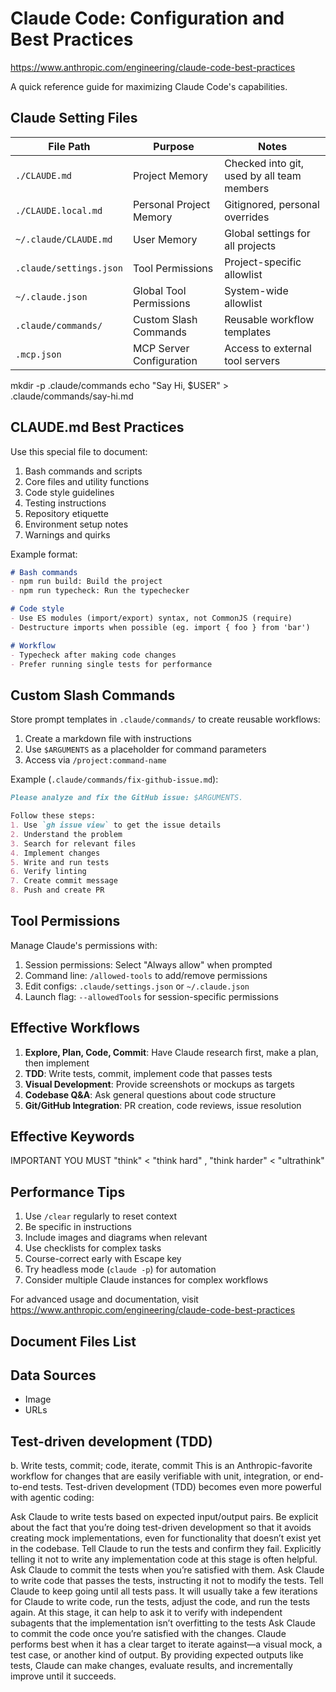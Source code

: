<!-- ---
!-- Timestamp: 2025-05-10 00:07:43
!-- Author: ywatanabe
!-- File: /home/ywatanabe/.emacs.d/lisp/emacs-claude-code/docs/claude-code-best-practices.md
!-- --- -->

# Claude Code: Configuration and Best Practices
https://www.anthropic.com/engineering/claude-code-best-practices

A quick reference guide for maximizing Claude Code's capabilities.

## Claude Setting Files

| File Path               | Purpose                  | Notes                                      |
|-------------------------|--------------------------|--------------------------------------------|
| `./CLAUDE.md`           | Project Memory           | Checked into git, used by all team members |
| `./CLAUDE.local.md`     | Personal Project Memory  | Gitignored, personal overrides             |
| `~/.claude/CLAUDE.md`   | User Memory              | Global settings for all projects           |
| `.claude/settings.json` | Tool Permissions         | Project-specific allowlist                 |
| `~/.claude.json`        | Global Tool Permissions  | System-wide allowlist                      |
| `.claude/commands/`     | Custom Slash Commands    | Reusable workflow templates                |
| `.mcp.json`             | MCP Server Configuration | Access to external tool servers            |

mkdir -p .claude/commands
echo "Say Hi, $USER" > .claude/commands/say-hi.md


## CLAUDE.md Best Practices

Use this special file to document:

1. Bash commands and scripts
2. Core files and utility functions
3. Code style guidelines
4. Testing instructions
5. Repository etiquette
6. Environment setup notes
7. Warnings and quirks

Example format:
```markdown
# Bash commands
- npm run build: Build the project
- npm run typecheck: Run the typechecker

# Code style
- Use ES modules (import/export) syntax, not CommonJS (require)
- Destructure imports when possible (eg. import { foo } from 'bar')

# Workflow
- Typecheck after making code changes
- Prefer running single tests for performance
```

## Custom Slash Commands

Store prompt templates in `.claude/commands/` to create reusable workflows:

1. Create a markdown file with instructions
2. Use `$ARGUMENTS` as a placeholder for command parameters
3. Access via `/project:command-name`

Example (`.claude/commands/fix-github-issue.md`):
```markdown
Please analyze and fix the GitHub issue: $ARGUMENTS.

Follow these steps:
1. Use `gh issue view` to get the issue details
2. Understand the problem
3. Search for relevant files
4. Implement changes
5. Write and run tests
6. Verify linting
7. Create commit message
8. Push and create PR
```

## Tool Permissions

Manage Claude's permissions with:

1. Session permissions: Select "Always allow" when prompted
2. Command line: `/allowed-tools` to add/remove permissions
3. Edit configs: `.claude/settings.json` or `~/.claude.json`
4. Launch flag: `--allowedTools` for session-specific permissions

## Effective Workflows

1. **Explore, Plan, Code, Commit**: Have Claude research first, make a plan, then implement
2. **TDD**: Write tests, commit, implement code that passes tests
3. **Visual Development**: Provide screenshots or mockups as targets
4. **Codebase Q&A**: Ask general questions about code structure
5. **Git/GitHub Integration**: PR creation, code reviews, issue resolution

## Effective Keywords
IMPORTANT
YOU MUST
"think" < "think hard" , "think harder" < "ultrathink"

## Performance Tips

1. Use `/clear` regularly to reset context
2. Be specific in instructions
3. Include images and diagrams when relevant
4. Use checklists for complex tasks
5. Course-correct early with Escape key
6. Try headless mode (`claude -p`) for automation 
7. Consider multiple Claude instances for complex workflows

For advanced usage and documentation, visit https://www.anthropic.com/engineering/claude-code-best-practices

## Document Files List

## Data Sources
- Image
- URLs

## Test-driven development (TDD)
b. Write tests, commit; code, iterate, commit
This is an Anthropic-favorite workflow for changes that are easily verifiable with unit, integration, or end-to-end tests. Test-driven development (TDD) becomes even more powerful with agentic coding:

Ask Claude to write tests based on expected input/output pairs. Be explicit about the fact that you’re doing test-driven development so that it avoids creating mock implementations, even for functionality that doesn’t exist yet in the codebase.
Tell Claude to run the tests and confirm they fail. Explicitly telling it not to write any implementation code at this stage is often helpful.
Ask Claude to commit the tests when you’re satisfied with them.
Ask Claude to write code that passes the tests, instructing it not to modify the tests. Tell Claude to keep going until all tests pass. It will usually take a few iterations for Claude to write code, run the tests, adjust the code, and run the tests again.
At this stage, it can help to ask it to verify with independent subagents that the implementation isn’t overfitting to the tests
Ask Claude to commit the code once you’re satisfied with the changes.
Claude performs best when it has a clear target to iterate against—a visual mock, a test case, or another kind of output. By providing expected outputs like tests, Claude can make changes, evaluate results, and incrementally improve until it succeeds.




<!-- Skip to main contentSkip to footer
 !-- Claude
 !-- API
 !-- Solutions
 !-- Research
 !-- Commitments
 !-- Learn
 !-- News
 !-- Try Claude
 !-- Engineering at Anthropic
 !-- 
 !-- Claude Code: Best practices for agentic coding
 !-- Published Apr 18, 2025
 !-- 
 !-- Claude Code is a command line tool for agentic coding. This post covers tips and tricks that have proven effective for using Claude Code across various codebases, languages, and environments.
 !-- 
 !-- We recently released Claude Code, a command line tool for agentic coding. Developed as a research project, Claude Code gives Anthropic engineers and researchers a more native way to integrate Claude into their coding workflows.
 !-- 
 !-- Claude Code is intentionally low-level and unopinionated, providing close to raw model access without forcing specific workflows. This design philosophy creates a flexible, customizable, scriptable, and safe power tool. While powerful, this flexibility presents a learning curve for engineers new to agentic coding tools—at least until they develop their own best practices.
 !-- 
 !-- This post outlines general patterns that have proven effective, both for Anthropic's internal teams and for external engineers using Claude Code across various codebases, languages, and environments. Nothing in this list is set in stone nor universally applicable; consider these suggestions as starting points. We encourage you to experiment and find what works best for you!
 !-- 
 !-- Looking for more detailed information? Our comprehensive documentation at claude.ai/code covers all the features mentioned in this post and provides additional examples, implementation details, and advanced techniques.
 !-- 
 !-- 
 !-- 1. Customize your setup
 !-- Claude Code is an agentic coding assistant that automatically pulls context into prompts. This context gathering consumes time and tokens, but you can optimize it through environment tuning.
 !-- 
 !-- a. Create CLAUDE.md files
 !-- CLAUDE.md is a special file that Claude automatically pulls into context when starting a conversation. This makes it an ideal place for documenting:
 !-- 
 !-- Common bash commands
 !-- Core files and utility functions
 !-- Code style guidelines
 !-- Testing instructions
 !-- Repository etiquette (e.g., branch naming, merge vs. rebase, etc.)
 !-- Developer environment setup (e.g., pyenv use, which compilers work)
 !-- Any unexpected behaviors or warnings particular to the project
 !-- Other information you want Claude to remember
 !-- There’s no required format for CLAUDE.md files. We recommend keeping them concise and human-readable. For example:
 !-- 
 !-- # Bash commands
 !-- - npm run build: Build the project
 !-- - npm run typecheck: Run the typechecker
 !-- 
 !-- # Code style
 !-- - Use ES modules (import/export) syntax, not CommonJS (require)
 !-- - Destructure imports when possible (eg. import { foo } from 'bar')
 !-- 
 !-- # Workflow
 !-- - Be sure to typecheck when you’re done making a series of code changes
 !-- - Prefer running single tests, and not the whole test suite, for performance
 !-- 
 !-- Copy
 !-- You can place CLAUDE.md files in several locations:
 !-- 
 !-- The root of your repo, or wherever you run claude from (the most common usage). Name it CLAUDE.md and check it into git so that you can share it across sessions and with your team (recommended), or name it CLAUDE.local.md and .gitignore it
 !-- Any parent of the directory where you run claude. This is most useful for monorepos, where you might run claude from root/foo, and have CLAUDE.md files in both root/CLAUDE.md and root/foo/CLAUDE.md. Both of these will be pulled into context automatically
 !-- Any child of the directory where you run claude. This is the inverse of the above, and in this case, Claude will pull in CLAUDE.md files on demand when you work with files in child directories
 !-- Your home folder (~/.claude/CLAUDE.md), which applies it to all your claude sessions
 !-- When you run the /init command, Claude will automatically generate a CLAUDE.md for you.
 !-- 
 !-- b. Tune your CLAUDE.md files
 !-- Your CLAUDE.md files become part of Claude’s prompts, so they should be refined like any frequently used prompt. A common mistake is adding extensive content without iterating on its effectiveness. Take time to experiment and determine what produces the best instruction following from the model.
 !-- 
 !-- You can add content to your CLAUDE.md manually or press the # key to give Claude an instruction that it will automatically incorporate into the relevant CLAUDE.md. Many engineers use # frequently to document commands, files, and style guidelines while coding, then include CLAUDE.md changes in commits so team members benefit as well.
 !-- 
 !-- At Anthropic, we occasionally run CLAUDE.md files through the prompt improver and often tune instructions (e.g. adding emphasis with "IMPORTANT" or "YOU MUST") to improve adherence.
 !-- 
 !-- Claude Code tool allowlist
 !-- c. Curate Claude's list of allowed tools
 !-- By default, Claude Code requests permission for any action that might modify your system: file writes, many bash commands, MCP tools, etc. We designed Claude Code with this deliberately conservative approach to prioritize safety. You can customize the allowlist to permit additional tools that you know are safe, or to allow potentially unsafe tools that are easy to undo (e.g., file editing, git commit).
 !-- 
 !-- There are four ways to manage allowed tools:
 !-- 
 !-- Select "Always allow" when prompted during a session.
 !-- Use the /allowed-tools command after starting Claude Code to add or remove tools from the allowlist. For example, you can add Edit to always allow file edits, Bash(git commit:*) to allow git commits, or mcp__puppeteer__puppeteer_navigate to allow navigating with the Puppeteer MCP server.
 !-- Manually edit your .claude/settings.json or ~/.claude.json (we recommend checking the former into source control to share with your team).
 !-- Use the --allowedTools CLI flag for session-specific permissions.
 !-- d. If using GitHub, install the gh CLI
 !-- Claude knows how to use the gh CLI to interact with GitHub for creating issues, opening pull requests, reading comments, and more. Without gh installed, Claude can still use the GitHub API or MCP server (if you have it installed).
 !-- 
 !-- 2. Give Claude more tools
 !-- Claude has access to your shell environment, where you can build up sets of convenience scripts and functions for it just like you would for yourself. It can also leverage more complex tools through MCP and REST APIs.
 !-- 
 !-- a. Use Claude with bash tools
 !-- Claude Code inherits your bash environment, giving it access to all your tools. While Claude knows common utilities like unix tools and gh, it won't know about your custom bash tools without instructions:
 !-- 
 !-- Tell Claude the tool name with usage examples
 !-- Tell Claude to run --help to see tool documentation
 !-- Document frequently used tools in CLAUDE.md
 !-- b. Use Claude with MCP
 !-- Claude Code functions as both an MCP server and client. As a client, it can connect to any number of MCP servers to access their tools in three ways:
 !-- 
 !-- In project config (available when running Claude Code in that directory)
 !-- In global config (available in all projects)
 !-- In a checked-in .mcp.json file (available to anyone working in your codebase). For example, you can add Puppeteer and Sentry servers to your .mcp.json, so that every engineer working on your repo can use these out of the box.
 !-- When working with MCP, it can also be helpful to launch Claude with the --mcp-debug flag to help identify configuration issues.
 !-- 
 !-- c. Use custom slash commands
 !-- For repeated workflows—debugging loops, log analysis, etc.—store prompt templates in Markdown files within the .claude/commands folder. These become available through the slash commands menu when you type /. You can check these commands into git to make them available for the rest of your team.
 !-- 
 !-- Custom slash commands can include the special keyword $ARGUMENTS to pass parameters from command invocation.
 !-- 
 !-- For example, here’s a slash command that you could use to automatically pull and fix a Github issue:
 !-- 
 !-- Please analyze and fix the GitHub issue: $ARGUMENTS.
 !-- 
 !-- Follow these steps:
 !-- 
 !-- 1. Use `gh issue view` to get the issue details
 !-- 2. Understand the problem described in the issue
 !-- 3. Search the codebase for relevant files
 !-- 4. Implement the necessary changes to fix the issue
 !-- 5. Write and run tests to verify the fix
 !-- 6. Ensure code passes linting and type checking
 !-- 7. Create a descriptive commit message
 !-- 8. Push and create a PR
 !-- 
 !-- Remember to use the GitHub CLI (`gh`) for all GitHub-related tasks.
 !-- 
 !-- Copy
 !-- Putting the above content into .claude/commands/fix-github-issue.md makes it available as the /project:fix-github-issue command in Claude Code. You could then for example use /project:fix-github-issue 1234 to have Claude fix issue #1234. Similarly, you can add your own personal commands to the ~/.claude/commands folder for commands you want available in all of your sessions.
 !-- 
 !-- 3. Try common workflows
 !-- Claude Code doesn’t impose a specific workflow, giving you the flexibility to use it how you want. Within the space this flexibility affords, several successful patterns for effectively using Claude Code have emerged across our community of users:
 !-- 
 !-- a. Explore, plan, code, commit
 !-- This versatile workflow suits many problems:
 !-- 
 !-- Ask Claude to read relevant files, images, or URLs, providing either general pointers ("read the file that handles logging") or specific filenames ("read logging.py"), but explicitly tell it not to write any code just yet.
 !-- This is the part of the workflow where you should consider strong use of subagents, especially for complex problems. Telling Claude to use subagents to verify details or investigate particular questions it might have, especially early on in a conversation or task, tends to preserve context availability without much downside in terms of lost efficiency.
 !-- Ask Claude to make a plan for how to approach a specific problem. We recommend using the word "think" to trigger extended thinking mode, which gives Claude additional computation time to evaluate alternatives more thoroughly. These specific phrases are mapped directly to increasing levels of thinking budget in the system: "think" < "think hard" < "think harder" < "ultrathink." Each level allocates progressively more thinking budget for Claude to use.
 !-- If the results of this step seem reasonable, you can have Claude create a document or a GitHub issue with its plan so that you can reset to this spot if the implementation (step 3) isn’t what you want.
 !-- Ask Claude to implement its solution in code. This is also a good place to ask it to explicitly verify the reasonableness of its solution as it implements pieces of the solution.
 !-- Ask Claude to commit the result and create a pull request. If relevant, this is also a good time to have Claude update any READMEs or changelogs with an explanation of what it just did.
 !-- Steps #1-#2 are crucial—without them, Claude tends to jump straight to coding a solution. While sometimes that's what you want, asking Claude to research and plan first significantly improves performance for problems requiring deeper thinking upfront.
 !-- 
 !-- b. Write tests, commit; code, iterate, commit
 !-- This is an Anthropic-favorite workflow for changes that are easily verifiable with unit, integration, or end-to-end tests. Test-driven development (TDD) becomes even more powerful with agentic coding:
 !-- 
 !-- Ask Claude to write tests based on expected input/output pairs. Be explicit about the fact that you’re doing test-driven development so that it avoids creating mock implementations, even for functionality that doesn’t exist yet in the codebase.
 !-- Tell Claude to run the tests and confirm they fail. Explicitly telling it not to write any implementation code at this stage is often helpful.
 !-- Ask Claude to commit the tests when you’re satisfied with them.
 !-- Ask Claude to write code that passes the tests, instructing it not to modify the tests. Tell Claude to keep going until all tests pass. It will usually take a few iterations for Claude to write code, run the tests, adjust the code, and run the tests again.
 !-- At this stage, it can help to ask it to verify with independent subagents that the implementation isn’t overfitting to the tests
 !-- Ask Claude to commit the code once you’re satisfied with the changes.
 !-- Claude performs best when it has a clear target to iterate against—a visual mock, a test case, or another kind of output. By providing expected outputs like tests, Claude can make changes, evaluate results, and incrementally improve until it succeeds.
 !-- 
 !-- c. Write code, screenshot result, iterate
 !-- Similar to the testing workflow, you can provide Claude with visual targets:
 !-- 
 !-- Give Claude a way to take browser screenshots (e.g., with the Puppeteer MCP server, an iOS simulator MCP server, or manually copy / paste screenshots into Claude).
 !-- Give Claude a visual mock by copying / pasting or drag-dropping an image, or giving Claude the image file path.
 !-- Ask Claude to implement the design in code, take screenshots of the result, and iterate until its result matches the mock.
 !-- Ask Claude to commit when you're satisfied.
 !-- Like humans, Claude's outputs tend to improve significantly with iteration. While the first version might be good, after 2-3 iterations it will typically look much better. Give Claude the tools to see its outputs for best results.
 !-- 
 !-- Safe yolo mode
 !-- d. Safe YOLO mode
 !-- Instead of supervising Claude, you can use claude --dangerously-skip-permissions to bypass all permission checks and let Claude work uninterrupted until completion. This works well for workflows like fixing lint errors or generating boilerplate code.
 !-- 
 !-- Letting Claude run arbitrary commands is risky and can result in data loss, system corruption, or even data exfiltration (e.g., via prompt injection attacks). To minimize these risks, use --dangerously-skip-permissions in a container without internet access. You can follow this reference implementation using Docker Dev Containers.
 !-- 
 !-- e. Codebase Q&A
 !-- When onboarding to a new codebase, use Claude Code for learning and exploration. You can ask Claude the same sorts of questions you would ask another engineer on the project when pair programming. Claude can agentically search the codebase to answer general questions like:
 !-- 
 !-- How does logging work?
 !-- How do I make a new API endpoint?
 !-- What does async move { ... } do on line 134 of foo.rs?
 !-- What edge cases does CustomerOnboardingFlowImpl handle?
 !-- Why are we calling foo() instead of bar() on line 333?
 !-- What’s the equivalent of line 334 of baz.py in Java?
 !-- At Anthropic, using Claude Code in this way has become our core onboarding workflow, significantly improving ramp-up time and reducing load on other engineers. No special prompting is required! Simply ask questions, and Claude will explore the code to find answers.
 !-- 
 !-- Use Claude to interact with git
 !-- f. Use Claude to interact with git
 !-- Claude can effectively handle many git operations. Many Anthropic engineers use Claude for 90%+ of our git interactions:
 !-- 
 !-- Searching git history to answer questions like "What changes made it into v1.2.3?", "Who owns this particular feature?", or "Why was this API designed this way?" It helps to explicitly prompt Claude to look through git history to answer queries like these.
 !-- Writing commit messages. Claude will look at your changes and recent history automatically to compose a message taking all the relevant context into account
 !-- Handling complex git operations like reverting files, resolving rebase conflicts, and comparing and grafting patches
 !-- g. Use Claude to interact with GitHub
 !-- Claude Code can manage many GitHub interactions:
 !-- 
 !-- Creating pull requests: Claude understands the shorthand "pr" and will generate appropriate commit messages based on the diff and surrounding context.
 !-- Implementing one-shot resolutions for simple code review comments: just tell it to fix comments on your PR (optionally, give it more specific instructions) and push back to the PR branch when it's done.
 !-- Fixing failing builds or linter warnings
 !-- Categorizing and triaging open issues by asking Claude to loop over open GitHub issues
 !-- This eliminates the need to remember gh command line syntax while automating routine tasks.
 !-- 
 !-- h. Use Claude to work with Jupyter notebooks
 !-- Researchers and data scientists at Anthropic use Claude Code to read and write Jupyter notebooks. Claude can interpret outputs, including images, providing a fast way to explore and interact with data. There are no required prompts or workflows, but a workflow we recommend is to have Claude Code and a .ipynb file open side-by-side in VS Code.
 !-- 
 !-- You can also ask Claude to clean up or make aesthetic improvements to your Jupyter notebook before you show it to colleagues. Specifically telling it to make the notebook or its data visualizations “aesthetically pleasing” tends to help remind it that it’s optimizing for a human viewing experience.
 !-- 
 !-- 4. Optimize your workflow
 !-- The suggestions below apply across all workflows:
 !-- 
 !-- a. Be specific in your instructions
 !-- Claude Code’s success rate improves significantly with more specific instructions, especially on first attempts. Giving clear directions upfront reduces the need for course corrections later.
 !-- 
 !-- For example:
 !-- 
 !-- Poor	Good
 !-- add tests for foo.py	write a new test case for foo.py, covering the edge case where the user is logged out. avoid mocks
 !-- why does ExecutionFactory have such a weird api?	look through ExecutionFactory's git history and summarize how its api came to be
 !-- add a calendar widget	look at how existing widgets are implemented on the home page to understand the patterns and specifically how code and interfaces are separated out. HotDogWidget.php is a good example to start with. then, follow the pattern to implement a new calendar widget that lets the user select a month and paginate forwards/backwards to pick a year. Build from scratch without libraries other than the ones already used in the rest of the codebase.
 !-- Claude can infer intent, but it can't read minds. Specificity leads to better alignment with expectations.
 !-- 
 !-- Give Claude images
 !-- b. Give Claude images
 !-- Claude excels with images and diagrams through several methods:
 !-- 
 !-- Paste screenshots (pro tip: hit cmd+ctrl+shift+4 in macOS to screenshot to clipboard and ctrl+v to paste. Note that this is not cmd+v like you would usually use to paste on mac and does not work remotely.)
 !-- Drag and drop images directly into the prompt input
 !-- Provide file paths for images
 !-- This is particularly useful when working with design mocks as reference points for UI development, and visual charts for analysis and debugging. If you are not adding visuals to context, it can still be helpful to be clear with Claude about how important it is for the result to be visually appealing.
 !-- 
 !-- Mention files you want Claude to look at or work on
 !-- c. Mention files you want Claude to look at or work on
 !-- Use tab-completion to quickly reference files or folders anywhere in your repository, helping Claude find or update the right resources.
 !-- 
 !-- Give Claude URLs
 !-- d. Give Claude URLs
 !-- Paste specific URLs alongside your prompts for Claude to fetch and read. To avoid permission prompts for the same domains (e.g., docs.foo.com), use /allowed-tools to add domains to your allowlist.
 !-- 
 !-- e. Course correct early and often
 !-- While auto-accept mode (shift+tab to toggle) lets Claude work autonomously, you'll typically get better results by being an active collaborator and guiding Claude's approach. You can get the best results by thoroughly explaining the task to Claude at the beginning, but you can also course correct Claude at any time.
 !-- 
 !-- These four tools help with course correction:
 !-- 
 !-- Ask Claude to make a plan before coding. Explicitly tell it not to code until you’ve confirmed its plan looks good.
 !-- Press Escape to interrupt Claude during any phase (thinking, tool calls, file edits), preserving context so you can redirect or expand instructions.
 !-- Double-tap Escape to jump back in history, edit a previous prompt, and explore a different direction. You can edit the prompt and repeat until you get the result you're looking for.
 !-- Ask Claude to undo changes, often in conjunction with option #2 to take a different approach.
 !-- Though Claude Code occasionally solves problems perfectly on the first attempt, using these correction tools generally produces better solutions faster.
 !-- 
 !-- f. Use /clear to keep context focused
 !-- During long sessions, Claude's context window can fill with irrelevant conversation, file contents, and commands. This can reduce performance and sometimes distract Claude. Use the /clear command frequently between tasks to reset the context window.
 !-- 
 !-- g. Use checklists and scratchpads for complex workflows
 !-- For large tasks with multiple steps or requiring exhaustive solutions—like code migrations, fixing numerous lint errors, or running complex build scripts—improve performance by having Claude use a Markdown file (or even a GitHub issue!) as a checklist and working scratchpad:
 !-- 
 !-- For example, to fix a large number of lint issues, you can do the following:
 !-- 
 !-- Tell Claude to run the lint command and write all resulting errors (with filenames and line numbers) to a Markdown checklist
 !-- Instruct Claude to address each issue one by one, fixing and verifying before checking it off and moving to the next
 !-- h. Pass data into Claude
 !-- Several methods exist for providing data to Claude:
 !-- 
 !-- Copy and paste directly into your prompt (most common approach)
 !-- Pipe into Claude Code (e.g., cat foo.txt | claude), particularly useful for logs, CSVs, and large data
 !-- Tell Claude to pull data via bash commands, MCP tools, or custom slash commands
 !-- Ask Claude to read files or fetch URLs (works for images too)
 !-- Most sessions involve a combination of these approaches. For example, you can pipe in a log file, then tell Claude to use a tool to pull in additional context to debug the logs.
 !-- 
 !-- 5. Use headless mode to automate your infra
 !-- Claude Code includes headless mode for non-interactive contexts like CI, pre-commit hooks, build scripts, and automation. Use the -p flag with a prompt to enable headless mode, and --output-format stream-json for streaming JSON output.
 !-- 
 !-- Note that headless mode does not persist between sessions. You have to trigger it each session.
 !-- 
 !-- a. Use Claude for issue triage
 !-- Headless mode can power automations triggered by GitHub events, such as when a new issue is created in your repository. For example, the public Claude Code repository uses Claude to inspect new issues as they come in and assign appropriate labels.
 !-- 
 !-- b. Use Claude as a linter
 !-- Claude Code can provide subjective code reviews beyond what traditional linting tools detect, identifying issues like typos, stale comments, misleading function or variable names, and more.
 !-- 
 !-- 6. Uplevel with multi-Claude workflows
 !-- Beyond standalone usage, some of the most powerful applications involve running multiple Claude instances in parallel:
 !-- 
 !-- a. Have one Claude write code; use another Claude to verify
 !-- A simple but effective approach is to have one Claude write code while another reviews or tests it. Similar to working with multiple engineers, sometimes having separate context is beneficial:
 !-- 
 !-- Use Claude to write code
 !-- Run /clear or start a second Claude in another terminal
 !-- Have the second Claude review the first Claude's work
 !-- Start another Claude (or /clear again) to read both the code and review feedback
 !-- Have this Claude edit the code based on the feedback
 !-- You can do something similar with tests: have one Claude write tests, then have another Claude write code to make the tests pass. You can even have your Claude instances communicate with each other by giving them separate working scratchpads and telling them which one to write to and which one to read from.
 !-- 
 !-- This separation often yields better results than having a single Claude handle everything.
 !-- 
 !-- b. Have multiple checkouts of your repo
 !-- Rather than waiting for Claude to complete each step, something many engineers at Anthropic do is:
 !-- 
 !-- Create 3-4 git checkouts in separate folders
 !-- Open each folder in separate terminal tabs
 !-- Start Claude in each folder with different tasks
 !-- Cycle through to check progress and approve/deny permission requests
 !-- c. Use git worktrees
 !-- This approach shines for multiple independent tasks, offering a lighter-weight alternative to multiple checkouts. Git worktrees allow you to check out multiple branches from the same repository into separate directories. Each worktree has its own working directory with isolated files, while sharing the same Git history and reflog.
 !-- 
 !-- Using git worktrees enables you to run multiple Claude sessions simultaneously on different parts of your project, each focused on its own independent task. For instance, you might have one Claude refactoring your authentication system while another builds a completely unrelated data visualization component. Since the tasks don't overlap, each Claude can work at full speed without waiting for the other's changes or dealing with merge conflicts:
 !-- 
 !-- Create worktrees: git worktree add ../project-feature-a feature-a
 !-- Launch Claude in each worktree: cd ../project-feature-a && claude
 !-- Create additional worktrees as needed (repeat steps 1-2 in new terminal tabs)
 !-- Some tips:
 !-- 
 !-- Use consistent naming conventions
 !-- Maintain one terminal tab per worktree
 !-- If you’re using iTerm2 on Mac, set up notifications for when Claude needs attention
 !-- Use separate IDE windows for different worktrees
 !-- Clean up when finished: git worktree remove ../project-feature-a
 !-- d. Use headless mode with a custom harness
 !-- claude -p (headless mode) integrates Claude Code programmatically into larger workflows while leveraging its built-in tools and system prompt. There are two primary patterns for using headless mode:
 !-- 
 !-- 1. Fanning out handles large migrations or analyses (e.g., analyzing sentiment in hundreds of logs or analyzing thousands of CSVs):
 !-- 
 !-- Have Claude write a script to generate a task list. For example, generate a list of 2k files that need to be migrated from framework A to framework B.
 !-- Loop through tasks, calling Claude programmatically for each and giving it a task and a set of tools it can use. For example: claude -p “migrate foo.py from React to Vue. When you are done, you MUST return the string OK if you succeeded, or FAIL if the task failed.” --allowedTools Edit Bash(git commit:*)
 !-- Run the script several times and refine your prompt to get the desired outcome.
 !-- 2. Pipelining integrates Claude into existing data/processing pipelines:
 !-- 
 !-- Call claude -p “<your prompt>” --json | your_command, where your_command is the next step of your processing pipeline
 !-- That’s it! JSON output (optional) can help provide structure for easier automated processing.
 !-- For both of these use cases, it can be helpful to use the --verbose flag for debugging the Claude invocation. We generally recommend turning verbose mode off in production for cleaner output.
 !-- 
 !-- What are your tips and best practices for working with Claude Code? Tag @AnthropicAI so we can see what you're building!
 !-- 
 !-- Acknowledgements
 !-- Written by Boris Cherny. This work draws upon best practices from across the broader Claude Code user community, whose creative approaches and workflows continue to inspire us. Special thanks also to Daisy Hollman, Ashwin Bhat, Cat Wu, Sid Bidasaria, Cal Rueb, Nodir Turakulov, Barry Zhang, Drew Hodun and many other Anthropic engineers whose valuable insights and practical experience with Claude Code helped shape these recommendations.
 !-- 
 !-- Product
 !-- Claude overview
 !-- Claude Code
 !-- Claude team plan
 !-- Claude enterprise plan
 !-- Claude education plan
 !-- Download Claude apps
 !-- Claude.ai pricing plans
 !-- Claude.ai login
 !-- API Platform
 !-- API overview
 !-- Developer docs
 !-- Claude in Amazon Bedrock
 !-- Claude on Google Cloud's Vertex AI
 !-- Pricing
 !-- Console login
 !-- Research
 !-- Research overview
 !-- Economic Index
 !-- Claude models
 !-- Claude 3.7 Sonnet
 !-- Claude 3.5 Haiku
 !-- Claude 3 Opus
 !-- Commitments
 !-- Transparency
 !-- Responsible scaling policy
 !-- Security and compliance
 !-- Solutions
 !-- AI agents
 !-- Coding
 !-- Customer support
 !-- Learn
 !-- Anthropic Academy
 !-- Customer stories
 !-- Engineering at Anthropic
 !-- Explore
 !-- About us
 !-- Become a partner
 !-- Careers
 !-- News
 !-- Help and security
 !-- Status
 !-- Availability
 !-- Support center
 !-- Terms and policies
 !-- Privacy choices
 !-- Privacy policy
 !-- Responsible disclosure policy
 !-- Terms of service - consumer
 !-- Terms of service - commercial
 !-- Usage policy
 !-- © 2025 Anthropic PBC
 !-- 
 !-- <\!-- <\\!-- ---
 !--  !-- !-- Timestamp: 2025-05-08 11:40:30
 !--  !-- !-- Author: ywatanabe
 !--  !-- !-- File: /home/ywatanabe/.emacs.d/lisp/emacs-claude-code/docs/claude_settings.md
 !--  !-- !-- --- -\\->
 !--  !-- 
 !--  !-- https://www.anthropic.com/engineering/claude-code-best-practices
 !--  !-- 
 !--  !-- a. Create CLAUDE.md files
 !--  !-- CLAUDE.md is a special file that Claude automatically pulls into context when starting a conversation. This makes it an ideal place for documenting:
 !--  !-- 
 !--  !-- Common bash commands
 !--  !-- Core files and utility functions
 !--  !-- Code style guidelines
 !--  !-- Testing instructions
 !--  !-- Repository etiquette (e.g., branch naming, merge vs. rebase, etc.)
 !--  !-- Developer environment setup (e.g., pyenv use, which compilers work)
 !--  !-- Any unexpected behaviors or warnings particular to the project
 !--  !-- Other information you want Claude to remember
 !--  !-- There’s no required format for CLAUDE.md files. We recommend keeping them concise and human-readable. For example:
 !--  !-- 
 !--  !-- # Bash commands
 !--  !-- # Code Style
 !--  !-- # Workflow
 !--  !-- 
 !--  !-- REPO_ROOT/**CLAUDE.md**
 !--  !-- REPO_ROOT/**CLAUDE.local.md** <- .gitignore
 !--  !-- /ANY/PARENT/**CLAUDE.md**
 !--  !-- /ANY/PARENT/**CLAUDE.md**/TO/REPO_ROOT
 !--  !-- REPO_ROOT/ANY/CHILD/**CLAUDE.md**
 !--  !-- ~/.claude/CLAUDE.md <- Read with `/init`
 !--  !-- 
 !--  !-- IMPORTANT
 !--  !-- YOU MUST
 !--  !-- 
 !--  !-- `.claude/settings.json`
 !--  !-- `~/.claude.json`
 !--  !-- 
 !--  !-- `REPO_ROOT/.claude/settings.json`
 !--  !-- 
 !--  !-- b. Use Claude with MCP
 !--  !-- Claude Code functions as both an MCP server and client. As a client, it can connect to any number of MCP servers to access their tools in three ways:
 !--  !-- 
 !--  !-- In project config (available when running Claude Code in that directory)
 !--  !-- In global config (available in all projects)
 !--  !-- In a checked-in .mcp.json file (available to anyone working in your codebase). For example, you can add Puppeteer and Sentry servers to your .mcp.json, so that every engineer working on your repo can use these out of the box.
 !--  !-- When working with MCP, it can also be helpful to launch Claude with the --mcp-debug flag to help identify configuration issues.
 !--  !-- 
 !--  !-- c. Use custom slash commands
 !--  !-- For repeated workflows—debugging loops, log analysis, etc.—store prompt templates in Markdown files within the .claude/commands folder. These become available through the slash commands menu when you type /. You can check these commands into git to make them available for the rest of your team.
 !--  !-- 
 !--  !-- `./claude/commands/fix-github-issue.md`
 !--  !-- `/project:fix-github-issue` command available
 !--  !-- `project:fix-github-issue 1234` <- $ARUGMENTS
 !--  !-- ``` claude
 !--  !-- Please analyze and fix the GitHub issue: $ARGUMENTS.
 !--  !-- 
 !--  !-- Follow these steps:
 !--  !-- 
 !--  !-- 1. Use `gh issue view` to get the issue details
 !--  !-- 2. Understand the problem described in the issue
 !--  !-- 3. Search the codebase for relevant files
 !--  !-- 4. Implement the necessary changes to fix the issue
 !--  !-- 5. Write and run tests to verify the fix
 !--  !-- 6. Ensure code passes linting and type checking
 !--  !-- 7. Create a descriptive commit message
 !--  !-- 8. Push and create a PR
 !--  !-- 
 !--  !-- Remember to use the GitHub CLI (`gh`) for all GitHub-related tasks.
 !--  !-- ```
 !--  !-- 
 !--  !-- <\\!-- EOF -\\-> -\-> -->

<!-- EOF -->